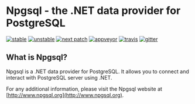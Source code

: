 # Npgsql - the .NET data provider for PostgreSQL

[![stable](https://img.shields.io/nuget/v/Npgsql.svg?label=stable)](https://www.nuget.org/packages/Npgsql/) [![unstable](https://img.shields.io/myget/npgsql-unstable/v/npgsql.svg?label=unstable)](https://www.myget.org/feed/npgsql-unstable/package/nuget/Npgsql) [![next patch](https://img.shields.io/myget/npgsql/v/npgsql.svg?label=next%20patch)](https://www.myget.org/feed/npgsql/package/nuget/Npgsql)
[![appveyor](https://img.shields.io/appveyor/ci/roji/npgsql/dev.svg?label=appveyor)](https://ci.appveyor.com/project/roji/npgsql) [![travis](https://img.shields.io/travis/npgsql/npgsql.svg?label=travis)](https://travis-ci.org/npgsql/npgsql) [![gitter](https://img.shields.io/badge/gitter-join%20chat-brightgreen.svg)](https://gitter.im/npgsql/npgsql)

## What is Npgsql?

Npgsql is a .NET data provider for PostgreSQL. It allows you to connect and interact with PostgreSQL server using .NET.

For any additional information, please visit the Npgsql website at [http://www.npgsql.org](http://www.npgsql.org).
